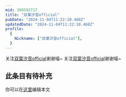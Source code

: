 ```yaml
---
mid: 399592717
title: "双葉汐音official"
pubDate: "2024-11-04T11:22:10.468Z"
updatedDate: "2024-11-04T11:22:10.468Z"
profile:
  {
    Nickname: ["双葉汐音official"],
  }
---
```


关注[双葉汐音official](https://space.bilibili.com/399592717)谢谢喵~ 关注[双葉汐音official](https://space.bilibili.com/399592717)谢谢喵~

## 此条目有待补充
你可以在[这里](https://github.com/Yuhanawa/VTuber.ICU-Content/edit/master/v/双葉汐音official/index.md)编辑本文
